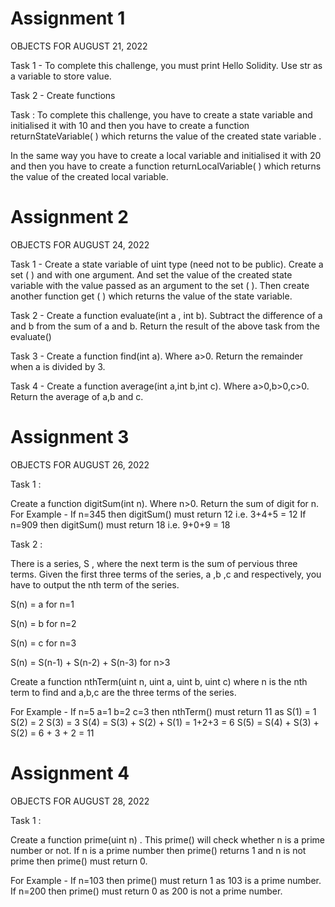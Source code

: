 # Assignment 1

OBJECTS FOR AUGUST 21, 2022

Task 1 - To complete this challenge, you must print Hello Solidity. Use str as a variable to store value.

Task 2 - Create functions

Task :
To complete this challenge, you have to create a state variable and initialised it with 10 and then you have to create a function returnStateVariable( ) which returns the value of the created state variable .

In the same way you have to create a local variable and initialised it with 20 and then you have to create a function returnLocalVariable( ) which returns the value of the created local variable.

# Assignment 2

OBJECTS FOR AUGUST 24, 2022

Task 1 - Create a state variable of uint type (need not to be public). Create a set ( ) and with one argument. And set the value of the created state variable with the value passed as an argument to the set ( ). Then create another function get ( ) which returns the value of the state variable.

Task 2 - Create a function evaluate(int a , int b).
Subtract the difference of a and b from the sum of a and b.
Return the result of the above task from the evaluate()

Task 3 - Create a function find(int a). Where a>0.
Return the remainder when a is divided by 3.

Task 4 - Create a function average(int a,int b,int c). Where a>0,b>0,c>0.
Return the average of a,b and c.

# Assignment 3

OBJECTS FOR AUGUST 26, 2022

Task 1 :

Create a function digitSum(int n). Where n>0.
Return the sum of digit for n.
For Example - If n=345 then digitSum() must return 12 i.e. 3+4+5 = 12
If n=909 then digitSum() must return 18 i.e. 9+0+9 = 18

Task 2 :

There is a series, S , where the next term is the sum of pervious three terms. Given the first three terms of the series, a ,b ,c and respectively, you have to output the nth term of the series.

S(n) = a for n=1

S(n) = b for n=2

S(n) = c for n=3

S(n) = S(n-1) + S(n-2) + S(n-3) for n>3

Create a function nthTerm(uint n, uint a, uint b, uint c) where n is the nth term to find and a,b,c are the three terms of the series.

For Example - If n=5 a=1 b=2 c=3 then nthTerm() must return 11 as S(1) = 1 S(2) = 2
S(3) = 3 S(4) = S(3) + S(2) + S(1) = 1+2+3 = 6 S(5) = S(4) + S(3) + S(2) = 6 + 3 + 2 = 11

# Assignment 4

OBJECTS FOR AUGUST 28, 2022

Task 1 :

Create a function prime(uint n) . This prime() will check whether n is a prime number or not.
If n is a prime number then prime() returns 1 and n is not prime then prime() must return 0.

For Example - If n=103 then prime() must return 1 as 103 is a prime number. If n=200 then prime() must return 0 as 200 is not a prime number.
